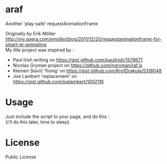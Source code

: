 araf
====
Another 'play-safe' requestAnimationFrame


Originally by Erik Möller http://my.opera.com/emoller/blog/2011/12/20/requestanimationframe-for-smart-er-animating<br>
My litle project was inspired by :

* Paul Irish writing on https://gist.github.com/paulirish/1579671
* Nicolas Gryman project on https://github.com/ngryman/raf.js
* Klemen Slavič 'fixing' on https://gist.github.com/KrofDrakula/5318048
* Joe Lambert 'replacement' on https://gist.github.com/joelambert/1002116


Usage
===
Just include the script to your page, and do this :<br>
{i'll do this later, time to sleep}


License
===
Public License
